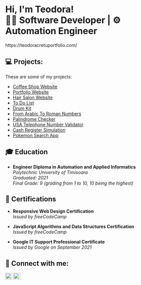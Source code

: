 <h1>Hi, I'm Teodora! <br/>👨‍💻 Software Developer | ⚙️ Automation Engineer</h1>
https://teodoracretuportfolio.com/
<h2> 💻 Projects:</h2>

These are some of my projects: 

- [Coffee Shop Website](https://github.com/teodoraCretu/coffee-shop)
- [Portfolio Website](https://github.com/teodoraCretu/react-portfolio)
- [Hair Salon Website](https://github.com/teodoraCretu/react-hair-salon)
- [To Do List](https://github.com/teodoraCretu/toDoList)
- [Drum Kit](https://github.com/teodoraCretu/drum-kit)
- [From Arabic To Roman Numbers](https://github.com/teodoraCretu/arabic-to-roman)
- [Palindrome Checker](https://github.com/teodoraCretu/palindrome-checker)
- [USA Telephone Number Validator](https://github.com/teodoraCretu/telephone-number-validator)
- [Cash Register Simulation](https://github.com/teodoraCretu/cash-register)
- [Pokemon Search App](https://github.com/teodoraCretu/pokemon-search-app)

<h2>🎓 Education</h2>

- **Engineer Diploma in Automation and Applied Informatics**
  <br>*Polytechnic University of Timisoara*
  <br>*Graduated: 2021*
  <br>*Final Grade: 9 (grading from 1 to 10, 10 being the highest)*

<h2>🏅 Certifications</h2> 

- **Responsive Web Design Certification**  
  *Issued by freeCodeCamp*  

- **JavaScript Algorithms and Data Structures Certification**  
  *Issued by freeCodeCamp*

- **Google IT Support Professional Certificate**  
  *Issued by Google on September 2021* 

<h2> 🤳 Connect with me:</h2>

[<img align="left" alt="TeodoraCretu | LinkedIn" width="22px" src="https://cdn.jsdelivr.net/npm/simple-icons@v3/icons/linkedin.svg" />](https://www.linkedin.com/in/teodora-andreea-fratostiteanu-19a8b0220/?locale=en_US)
[<img align="left" alt="TeodoraCretu | Email" width="22px" src="https://cdn.jsdelivr.net/npm/simple-icons@v3/icons/gmail.svg" />](mailto:teodoracretu07@gmail.com)
